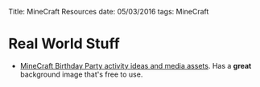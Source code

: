 Title: MineCraft Resources
date: 05/03/2016
tags: MineCraft

# Real World Stuff #

* [MineCraft Birthday Party activity ideas and media assets](http://cbethblog.blogspot.ca/2015/03/an-awesome-minecraft-birthday-party.html). Has a **great** background image that's free to use.


